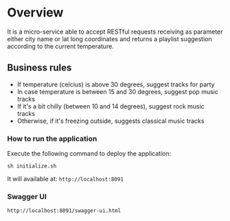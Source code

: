# Overview

It is a micro-service able to accept RESTful requests receiving as parameter either city name or lat long coordinates and returns a playlist suggestion according to the current temperature.

## Business rules

* If temperature (celcius) is above 30 degrees, suggest tracks for party
* In case temperature is between 15 and 30 degrees, suggest pop music tracks
* If it's a bit chilly (between 10 and 14 degrees), suggest rock music tracks
* Otherwise, if it's freezing outside, suggests classical music tracks

### How to run the application

Execute the following command to deploy the application:

`sh initialize.sh`

It will available at: `http://localhost:8091`

### Swagger UI
```http://localhost:8091/swagger-ui.html```
